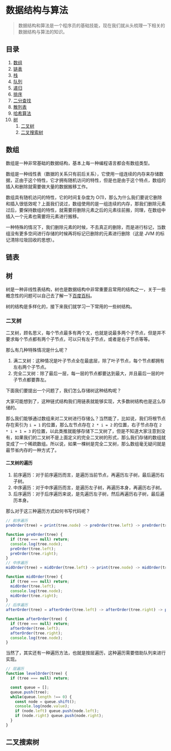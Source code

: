 # 数据结构与算法

> 数据结构和算法是一个程序员的基础技能，现在我们就从头梳理一下相关的数据结构与算法的知识。

## 目录

1. [数组](#数组)
2. [链表](#链表)
3. [栈](#栈)
4. [队列](#队列)
5. [递归](#递归)
6. [排序](#排序)
7. [二分查找](#二分查找)
8. [散列表](#散列表)
9. [哈希算法](#哈希算法)
10. [树](#树)
    1. [二叉树](#二叉树)
    2. [二叉搜索树](#二叉搜索树)

## 数组

数组是一种非常基础的数据结构，基本上每一种编程语言都会有数组类型。

数组是一种线性表（数据的关系只有前后关系），它使用一组连续的内存来存储数据，正由于这个特性，它才拥有随机访问的特性，但是也是由于这个特点，数组的插入和删除就需要做大量的数据搬移工作。

数组具有随机访问的特性，它的时间复杂度为 O(1)，那么为什么我们要说它删除和插入很低效呢？上面我们说过，数组使用的是一组连续的内存，那我们删除元素过后，要保持数组的特性，就需要将删除元素之后的元素往前搬，同理，在数组中插入一个元素也需要将元素进行搬移。

一种特殊的情况下，我们删除元素的时候，不去真正的删除，而是进行标记，当数组没有更多空间进行存储的时候再将标记已删除的元素进行删除（这是 JVM 的标记清除垃圾回收的思想）。

## 链表



## 树

树是一种非线性表结构，树也是数据结构中非常重要且常用的结构之一，关于一些概念性的问题可以自己去了解一下[百度百科](https://baike.baidu.com/item/%E6%A0%91/2699484?fr=aladdin)。

树的结构是多样化的，接下来我们就学习一下常用的一些树结构。

### 二叉树

二叉树，顾名思义，每个节点最多有两个叉，也就是说最多两个子节点，但是并不要求每个节点都有两个子节点，可以只有左子节点，或者是右子节点等等。

那么有几种特殊情况是什么呢？

1. 满二叉树：这种情况是叶子节点全在最底层，除了叶子节点，每个节点都拥有左右两个子节点。
2. 完全二叉树：除了最后一层，每一层的节点都要达到最大，并且最后一层的叶子节点都要靠左。

下面我们要提出一个问题了，我们怎么存储树这种结构呢？

大家可能想到了，这种链式结构我们用链表就能够实现，大多数树结构也是这么存储的。

那么我们能够通过数组来对二叉树进行存储么？当然能了，比如说，我们将根节点存在索引为 `i = 1` 的位置，那么左节点存在 `2 * i = 2` 的位置，右子节点存在 `2 * i + 1 = 3` 的位置，以此类推就能够存储下二叉树了，但是不知道大家注意到没有，如果我们的二叉树不是上面定义的完全二叉树的形式，那么我们存储的数组就变成了一个稀疏数组。所以说，如果一棵树是完全二叉树，那么数组毫无疑问就是最节省内存的一种方式了。

#### 二叉树的遍历

1. 前序遍历：对于前序遍历而言，是遍历当前节点，再遍历左子树，最后遍历右子树。
2. 中序遍历：对于中序遍历而言，是遍历左子树，再遍历本身，再遍历右子树。
3. 后序遍历：对于后序遍历来说，是先遍历左子树，然后再遍历右子树，最后遍历本身。

那么对于这三种遍历方式如何书写代码呢？

```js
// 前序遍历
preOrder(tree) = print(tree.node) -> preOrder(tree.left) -> preOrder(tree.right)

function preOrder(tree) {
  if (tree === null) return;
  console.log(tree.node);
  preOrder(tree.left);
  preOrder(tree.right);
}
// 中序遍历
midOrder(tree) = midOrder(tree.left) -> print(tree.node) -> midOrder(tree.right)

function midOrder(tree) {
  if (tree === null) return;
  midOrder(tree.left);
  console.log(tree.node);
  midOrder(tree.right);
}
// 后序遍历
afterOrder(tree) = afterOrder(tree.left) -> afterOrder(tree.right) -> print(tree.node)

function afterOrder(tree) {
  if (tree === null) return;
  afterOrder(tree.left);
  afterOrder(tree.right);
  console.log(tree.node);
}
```

当然了，其实还有一种遍历方法，也就是按层遍历，这种遍历需要借助队列来进行实现。

```js
// 层遍历
function levelOrder(tree) {
  if (tree === null) return;

  const queue = [];
  queue.push(tree);
  while(queue.length !== 0) {
    const node = queue.shift();
    console.log(node.value);
    if (node.left) queue.push(node.left);
    if (node.right) queue.push(node.right);
  }
}
```

## 二叉搜索树

